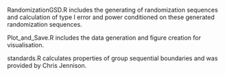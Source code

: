 RandomizationGSD.R includes the generating of randomization sequences and calculation of type I error and power conditioned on these generated randomization sequences.

Plot_and_Save.R includes the data generation and figure creation for visualisation.

standards.R calculates properties of group sequential boundaries and was provided by Chris Jennison.
